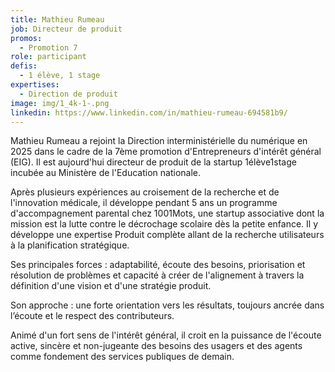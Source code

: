 ```yaml
---
title: Mathieu Rumeau
job: Directeur de produit
promos:
  - Promotion 7
role: participant
defis:
  - 1 élève, 1 stage
expertises:
  - Direction de produit
image: img/1_4k-1-.png
linkedin: https://www.linkedin.com/in/mathieu-rumeau-694581b9/
---
```

Mathieu Rumeau a rejoint la Direction interministérielle du numérique en 2025 dans le cadre de la 7ème promotion d'Entrepreneurs d'intérêt général (EIG). Il est aujourd'hui directeur de produit de la startup 1élève1stage incubée au Ministère de l'Education nationale.

Après plusieurs expériences au croisement de la recherche et de l'innovation médicale, il développe pendant 5 ans un programme d'accompagnement parental chez 1001Mots, une startup associative dont la mission est la lutte contre le décrochage scolaire dès la petite enfance. Il y développe une expertise Produit complète allant de la recherche utilisateurs à la planification stratégique.

Ses principales forces : adaptabilité, écoute des besoins, priorisation et résolution de problèmes et capacité à créer de l'alignement à travers la définition d'une vision et d'une stratégie produit.

Son approche : une forte orientation vers les résultats, toujours ancrée dans l’écoute et le respect des contributeurs.

Animé d'un fort sens de l'intérêt général, il croit en la puissance de l'écoute active, sincère et non-jugeante des besoins des usagers et des agents comme fondement des services publiques de demain.